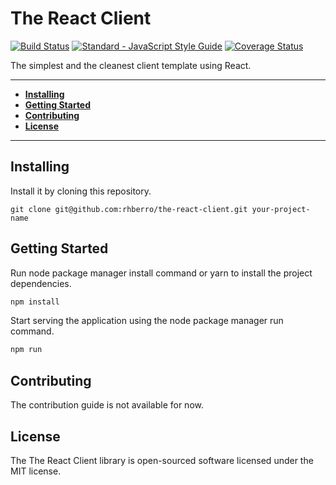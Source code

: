 # The React Client

[![Build Status](https://travis-ci.org/rhberro/the-react-client.svg?branch=master)](https://travis-ci.org/rhberro/the-react-client)
[![Standard - JavaScript Style Guide](https://img.shields.io/badge/code%20style-standard-brightgreen.svg)](http://standardjs.com/)
[![Coverage Status](https://coveralls.io/repos/github/rhberro/the-react-client/badge.svg?branch=master)](https://coveralls.io/github/rhberro/the-react-client?branch=master)

The simplest and the cleanest client template using React.

---

- [**Installing**](#installing)
- [**Getting Started**](#getting-started)
- [**Contributing**](#contributing)
- [**License**](#license)

---

## Installing

Install it by cloning this repository.

```
git clone git@github.com:rhberro/the-react-client.git your-project-name
```

## Getting Started

Run node package manager install command or yarn to install the project dependencies.

```js
npm install
```

Start serving the application using the node package manager run command.

```js
npm run
```

## Contributing

The contribution guide is not available for now.

## License

The The React Client library is open-sourced software licensed under the MIT license.
